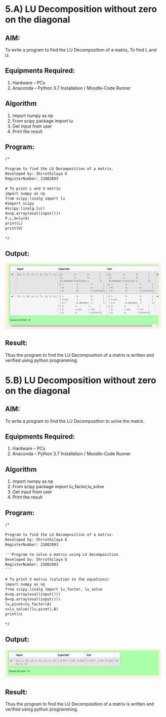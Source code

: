 # 5.A) LU Decomposition without zero on the diagonal

## AIM:
To write a program to find the LU Decomposition of a matrix,
To find L and U.

## Equipments Required:
1. Hardware – PCs
2. Anaconda – Python 3.7 Installation / Moodle-Code Runner

## Algorithm
1. import numpy as np
2. From scipy package import lu
3. Get input from user
4. Print the result

## Program:
```
/*

Program to find the LU Decomposition of a matrix.
Developed by: Shrruthilaya G
RegisterNumber: 21002893

# To print L and U matrix
import numpy as np
from scipy.linalg import lu
#import scipy
#scipy.linalg.lu()
A=np.array(eval(input()))
P,L,U=lu(A)
print(L)
print(U)

*/
```

## Output:
![lu decomposition](LU.png)

## Result:
Thus the program to find the LU Decomposition of a matrix is written and verified using python programming.

# 5.B) LU Decomposition without zero on the diagonal

## AIM:
To write a program to find the LU Decomposition to solve the matrix.

## Equipments Required:
1. Hardware – PCs
2. Anaconda – Python 3.7 Installation / Moodle-Code Runner

## Algorithm
1. import numpy as np
2. From scipy package import lu_factor,lu_solve
3. Get input from user
4. Print the result

## Program:
```
/*

Program to find the LU Decomposition of a matrix.
Developed by: Shrruthilaya G
RegisterNumber: 21002893

'''Program to solve a matrix using LU decomposition.
Developed by: Shrruthilaya G
RegisterNumber: 21002893
'''

# To print X matrix (solution to the equations)
import numpy as np
from scipy.linalg import lu_factor, lu_solve
A=np.array(eval(input()))
B=np.array(eval(input()))
lu,pivot=lu_factor(A)
x=lu_solve((lu,pivot),B)
print(x)

*/
```

## Output:
![lu decomposition](LU1.png)

## Result:
Thus the program to find the LU Decomposition of a matrix is written and verified using python programming.



